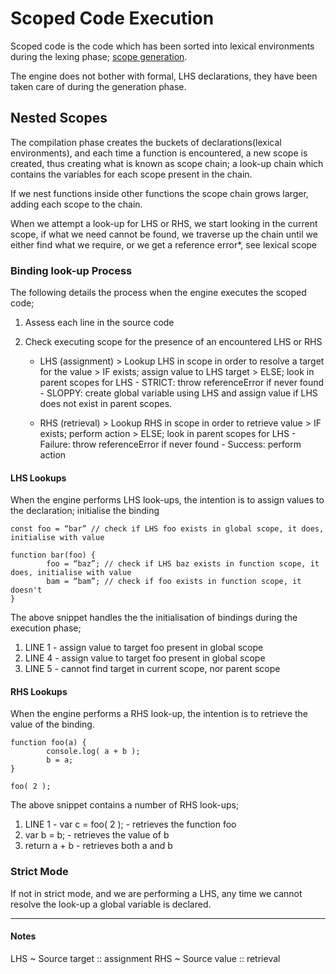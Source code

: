 # Scoped Code Execution

Scoped code is the code which has been sorted into lexical environments during the lexing phase; [scope generation](./01-generation).

The engine does not bother with formal, LHS declarations, they have been taken care of during the generation phase.

## Nested Scopes

The compilation phase creates the buckets of declarations(lexical environments), and each time a function is encountered, a new scope is created, thus creating what is known as scope chain; a look-up chain which contains the variables for each scope present in the chain.

If we nest functions inside other functions the scope chain grows larger, adding each scope to the chain.

When we attempt a look-up for LHS or RHS, we start looking in the current scope, if what we need cannot be found,
we traverse up the chain until we either find what we require, or we get a reference error\*, see lexical scope

### Binding look-up Process

The following details the process when the engine executes the scoped code;

1. Assess each line in the source code
2. Check executing scope for the presence of an encountered LHS or RHS

   - LHS (assignment) > Lookup LHS in scope in order to resolve a target for the value > IF exists; assign value to LHS target > ELSE; look in parent scopes for LHS - STRICT: throw referenceError if never found - SLOPPY: create global variable using LHS and assign value if LHS does not exist in parent scopes.

   - RHS (retrieval) > Lookup RHS in scope in order to retrieve value > IF exists; perform action > ELSE; look in parent scopes for LHS - Failure: throw referenceError if never found - Success: perform action

#### LHS Lookups

When the engine performs LHS look-ups, the intention is to assign values to the declaration; initialise the binding

```
const foo = “bar” // check if LHS foo exists in global scope, it does, initialise with value

function bar(foo) {
        foo = “baz”; // check if LHS baz exists in function scope, it does, initialise with value
        bam = “bam”; // check if foo exists in function scope, it doesn't
}
```

The above snippet handles the the initialisation of bindings during the execution phase;

1. LINE 1 - assign value to target foo present in global scope
2. LINE 4 - assign value to target foo present in global scope
3. LINE 5 - cannot find target in current scope, nor parent scope

#### RHS Lookups

When the engine performs a RHS look-up, the intention is to retrieve the value of the binding.

```
function foo(a) {
        console.log( a + b );
        b = a;
}

foo( 2 );
```

The above snippet contains a number of RHS look-ups;

1. LINE 1 - var c = foo( 2 ); - retrieves the function foo
2. var b = b; - retrieves the value of b
3. return a + b - retrieves both a and b

### Strict Mode

If not in strict mode, and we are performing a LHS, any time we cannot resolve the look-up a global variable is declared.

---

#### Notes

LHS ~ Source target :: assignment
RHS ~ Source value :: retrieval
